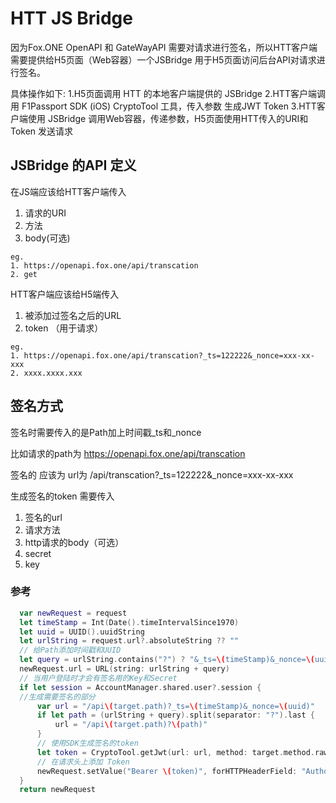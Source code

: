 # HTT JS Bridge

因为Fox.ONE OpenAPI 和 GateWayAPI 需要对请求进行签名，所以HTT客户端需要提供给H5页面（Web容器）一个JSBridge 用于H5页面访问后台API对请求进行签名。

具体操作如下:
1.H5页面调用 HTT 的本地客户端提供的 JSBridge
2.HTT客户端调用 F1Passport SDK (iOS) CryptoTool 工具，传入参数 生成JWT Token
3.HTT客户端使用 JSBridge 调用Web容器，传递参数，H5页面使用HTT传入的URI和Token 发送请求

## JSBridge 的API 定义

在JS端应该给HTT客户端传入 
1. 请求的URI
2. 方法
3. body(可选)

```
eg.
1. https://openapi.fox.one/api/transcation
2. get
```

HTT客户端应该给H5端传入
1. 被添加过签名之后的URL
2. token （用于请求）

```
eg.   
1. https://openapi.fox.one/api/transcation?_ts=122222&_nonce=xxx-xx-xxx
2. xxxx.xxxx.xxx
```

## 签名方式
签名时需要传入的是Path加上时间戳_ts和_nonce

比如请求的path为 https://openapi.fox.one/api/transcation

签名的 应该为 url为 /api/transcation?_ts=122222&_nonce=xxx-xx-xxx

生成签名的token 需要传入
1. 签名的url
2. 请求方法
3. http请求的body（可选）
4. secret
5. key

### 参考

```Swift
  var newRequest = request
  let timeStamp = Int(Date().timeIntervalSince1970)
  let uuid = UUID().uuidString
  let urlString = request.url?.absoluteString ?? ""
  // 给Path添加时间戳和UUID
  let query = urlString.contains("?") ? "&_ts=\(timeStamp)&_nonce=\(uuid)" : "?_ts=\(timeStamp)&_nonce=\(uuid)"
  newRequest.url = URL(string: urlString + query)
  // 当用户登陆时才会有签名用的Key和Secret
  if let session = AccountManager.shared.user?.session {
  //生成需要签名的部分
      var url = "/api\(target.path)?_ts=\(timeStamp)&_nonce=\(uuid)"
      if let path = (urlString + query).split(separator: "?").last {
          url = "/api\(target.path)?\(path)"
      }
      // 使用SDK生成签名的token
      let token = CryptoTool.getJwt(url: url, method: target.method.rawValue, body: request.httpBody, secret: session.secret, key: session.key)
      // 在请求头上添加 Token
      newRequest.setValue("Bearer \(token)", forHTTPHeaderField: "Authorization")
  }
  return newRequest
```

